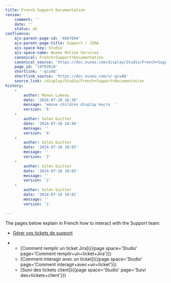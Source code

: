 ```yaml
---
title: French Support Documentation
review:
    comment: ''
    date: ''
    status: ok
confluence:
    ajs-parent-page-id: '4687694'
    ajs-parent-page-title: Support / JIRA
    ajs-space-key: Studio
    ajs-space-name: Nuxeo Online Services
    canonical: French+Support+Documentation
    canonical_source: 'https://doc.nuxeo.com/display/Studio/French+Support+Documentation'
    page_id: '19793918'
    shortlink: '-gcuAQ'
    shortlink_source: 'https://doc.nuxeo.com/x/-gcuAQ'
    source_link: /display/Studio/French+Support+Documentation
history:
    - 
        author: Manon Lumeau
        date: '2016-07-20 16:30'
        message: 'emove children display macro  '
        version: '5'
    - 
        author: Solen Guitter
        date: '2014-07-18 10:04'
        message: ''
        version: '4'
    - 
        author: Solen Guitter
        date: '2014-07-18 10:03'
        message: ''
        version: '3'
    - 
        author: Solen Guitter
        date: '2014-07-18 10:03'
        message: ''
        version: '2'
    - 
        author: Solen Guitter
        date: '2014-07-18 10:02'
        message: ''
        version: '1'

---
```

The pages below explain in French how to interact with the Support team:

*   [G&eacute;rer vos tickets de support](https://doc.nuxeo.com/pages/viewpage.action?pageId=18448691)

*   *   [Comment remplir un ticket Jira]({{page space='Studio' page='Comment remplir+un+ticket+Jira'}})
    *   [Comment interagir avec un ticket]({{page space='Studio' page='Comment interagir+avec+un+ticket'}})
    *   [Suivi des tickets client]({{page space='Studio' page='Suivi des+tickets+client'}})